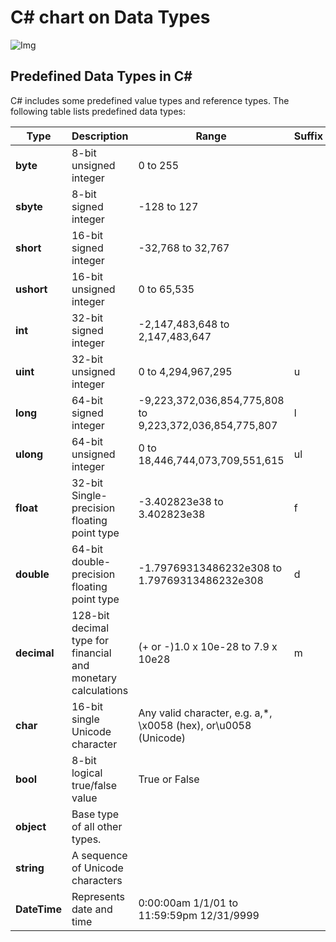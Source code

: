 # C# chart on Data Types

<img src="https://www.tutorialsteacher.com/Content/images/csharp/datatypes.png" alt="Img">



## Predefined Data Types in C#
C# includes some predefined value types and reference types. The following table lists predefined data types:

|Type|Description|Range|Suffix|
|---|---|---|---|
|**byte**	|8-bit unsigned integer	|0 to 255	| |
|**sbyte**	|8-bit signed integer	|-128 to 127	| |
|**short**	|16-bit signed integer	|-32,768 to 32,767	| |
|**ushort**	|16-bit unsigned integer	|0 to 65,535	| |
|**int**	|32-bit signed integer	|\-2,147,483,648 to 2,147,483,647	| |
|**uint**	|32-bit unsigned integer	|0 to 4,294,967,295	|u|
|**long**	|64-bit signed integer	|\-9,223,372,036,854,775,808 to 9,223,372,036,854,775,807	|l|
|**ulong**	|64-bit unsigned integer	|0 to 18,446,744,073,709,551,615	|ul|
|**float**	|32-bit Single-precision floating point type	|-3.402823e38 to 3.402823e38	|f|
|**double**	|64-bit double-precision floating point type	|-1.79769313486232e308 to 1.79769313486232e308	|d|
|**decimal**	|128-bit decimal type for financial and monetary calculations	|(+ or -)1.0 x 10e-28 to 7.9 x 10e28	|m|
|**char**	|16-bit single Unicode character	|Any valid character, e.g. a,*, \x0058 (hex), or\u0058 (Unicode)	| |
|**bool**	|8-bit logical true/false value	|True or False	| |
|**object**	|Base type of all other types.	|	| |
|**string**	|A sequence of Unicode characters	| 	| |
|**DateTime**	|Represents date and time	|0:00:00am 1/1/01 to 11:59:59pm 12/31/9999	| |




